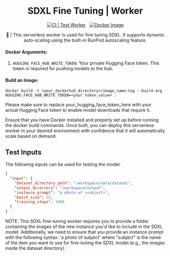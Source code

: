 <div align="center">

<h1>SDXL Fine Tuning | Worker</h1>

[![CI | Test Worker](https://github.com/runpod-workers/worker-template/actions/workflows/CI-test_worker.yml/badge.svg)](https://github.com/runpod-workers/worker-template/actions/workflows/CI-test_worker.yml)
&nbsp;
[![Docker Image](https://github.com/runpod-workers/worker-template/actions/workflows/CD-docker_dev.yml/badge.svg)](https://github.com/runpod-workers/worker-template/actions/workflows/CD-docker_dev.yml)

🚀 | This serverless worker is used for fine tuning SDXL. It supports dynamic auto-scaling using the built-in RunPod autoscaling feature.

</div>

#### Docker Arguments:

1. `HUGGING_FACE_HUB_WRITE_TOKEN`: Your private Hugging Face token. This token is required for pushing models to the hub.

#### Build an Image:

`docker build -t <your_dockerhub_directory>/image_name:tag --build-arg HUGGING_FACE_HUB_WRITE_TOKEN=<your_token_value> .`

Please make sure to replace your_hugging_face_token_here with your actual Hugging Face token to enable model downloads that require it.

Ensure that you have Docker installed and properly set up before running the docker build commands. Once built, you can deploy this serverless worker in your desired environment with confidence that it will automatically scale based on demand.

## Test Inputs

The following inputs can be used for testing the model:

```json
{
  "input": {
    "dataset_directory_path": "/workspace/data/dataset",
    "output_directory": "/workspace/output",
    "instance_prompt": "a photo of <subject>",
    "batch_size": 32,
    "training_steps": 1000
  }
}
```

NOTE: This SDXL fine-tuning worker requires you to provide a folder containing the images of the new instance you'd like to include in the SDXL model. Additionally, we need to ensure that you provide an instance prompt with the following syntax: 'a photo of _subject_' where "subject" is the name of the item you want to use for fine-tuning the SDXL model (e.g., the images inside the dataset directory).
